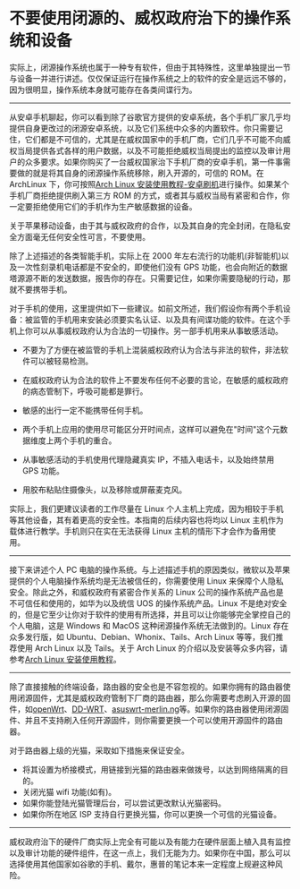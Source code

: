 # 不要使用闭源的、威权政府治下的操作系统和设备

实际上，闭源操作系统也属于一种专有软件，但由于其特殊性，这里单独提出一节与设备一并进行讲述。仅仅保证运行在操作系统之上的软件的安全是远远不够的，因为很明显，操作系统本身就可能存在各类间谍行为。

---

从安卓手机聊起，你可以看到除了谷歌官方提供的安卓系统，各个手机厂家几乎均提供自身更改过的闭源安卓系统，以及它们系统中众多的内置软件。你只需要记住，它们都是不可信的，尤其是在威权国家中的手机厂商，它们几乎不可能不向威权当局提供各式各样的用户数据，以及不可能拒绝威权当局提出的监控以及审计用户的众多要求。如果你购买了一台威权国家治下手机厂商的安卓手机，第一件事需要做的就是将其自身的闭源操作系统移除，刷入开源的，可信的 ROM。在 ArchLinux 下，你可按照[Arch Linux 安装使用教程-安卓刷机](https://archlinuxstudio.github.io/ArchLinuxTutorial/#/play&office/android)进行操作。如果某个手机厂商拒绝提供刷入第三方 ROM 的方式，或者其与威权当局有紧密和合作，你一定要拒绝使用它们的手机作为生产敏感数据的设备。

关于苹果移动设备，由于其与威权政府的合作，以及其自身的完全封闭，在隐私安全方面毫无任何安全性可言，不要使用。

除了上述描述的各类智能手机，实际上在 2000 年左右流行的功能机(非智能机)以及一次性刻录机电话都是不安全的，即使他们没有 GPS 功能，也会向附近的数据塔源源不断的发送数据，报告你的存在。只需要记住，如果你需要隐秘的行动，那就不要携带手机。

对于手机的使用，这里提供如下一些建议。如前文所述，我们假设你有两个手机设备：被监管的手机用来安装必须要实名认证、以及具有间谍功能的软件。在这个手机上你可以从事威权政府认为合法的一切操作。另一部手机用来从事敏感活动。

- 不要为了方便在被监管的手机上混装威权政府认为合法与非法的软件，非法软件可以被轻易检测。

- 在威权政府认为合法的软件上不要发布任何不必要的言论，在敏感的威权政府的病态管制下，呼吸可能都是罪行。

- 敏感的出行一定不能携带任何手机。

- 两个手机上应用的使用尽可能区分开时间点，这样可以避免在"时间"这个元数据维度上两个手机的重合。

- 从事敏感活动的手机使用代理隐藏真实 IP，不插入电话卡，以及始终禁用 GPS 功能。

- 用胶布粘贴住摄像头，以及移除或屏蔽麦克风。

实际上，我们更建议读者的工作尽量在 Linux 个人主机上完成，因为相较于手机等其他设备，其有着更高的安全性。本指南的后续内容也将均以 Linux 主机作为载体进行教学。手机则只在实在无法获得 Linux 主机的情形下才会作为备用使用。

---

接下来讲述个人 PC 电脑的操作系统。与上述描述手机的原因类似，微软以及苹果提供的个人电脑操作系统均是无法被信任的，你需要使用 Linux 来保障个人隐私安全。除此之外，和威权政府有紧密合作关系的 Linux 公司的操作系统产品也是不可信任和使用的，如华为以及统信 UOS 的操作系统产品。Linux 不是绝对安全的，但是它至少让你对于软件的使用有所选择，并且可以让你能够完全掌控自己的个人电脑，这是 Windows 和 MacOS 这种闭源操作系统无法做到的。Linux 存在众多发行版，如 Ubuntu、Debian、Whonix、Tails、Arch Linux 等等，我们推荐使用 Arch Linux 以及 Tails。关于 Arch Linux 的介绍以及安装等众多内容，请参考[Arch Linux 安装使用教程](https://archlinuxstudio.github.io/ArchLinuxTutorial)。

---

除了直接接触的终端设备，路由器的安全也是不容忽视的。如果你拥有的路由器使用闭源固件，尤其是威权政府管制下厂商的路由器，那么你需要考虑刷入开源的固件，如[openWrt](https://openwrt.org/start)、[DD-WRT](https://dd-wrt.com/)、[asuswrt-merlin.ng](https://github.com/RMerl/asuswrt-merlin.ng)等。如果你的路由器使用闭源固件、并且不支持刷入任何开源固件，则你需要更换一个可以使用开源固件的路由器。

对于路由器上级的光猫，采取如下措施来保证安全。

- 将其设置为桥接模式，用链接到光猫的路由器来做拨号，以达到网络隔离的目的。
- 关闭光猫 wifi 功能(如有)。
- 如果你能登陆光猫管理后台，可以尝试更改默认光猫密码。
- 如果你所在地区 ISP 支持自行更换光猫，你可以更换一个可信的光猫设备。

---

威权政府治下的硬件厂商实际上完全有可能以及有能力在硬件层面上植入具有监控以及审计功能的硬件组件，在这一点上，我们无能为力。如果你在中国，那么可以选择使用其他国家如谷歌的手机、戴尔，惠普的笔记本来一定程度上规避这种风险。
